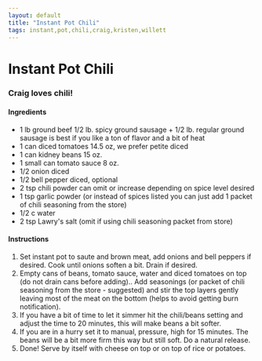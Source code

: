 ```yaml
---
layout: default
title: "Instant Pot Chili"
tags: instant,pot,chili,craig,kristen,willett
---
```

# Instant Pot Chili

### Craig loves chili!

#### Ingredients
- 1 lb ground beef 1/2 lb. spicy ground sausage + 1/2 lb. regular ground sausage is best if you like a ton of flavor and a bit of heat
- 1 can diced tomatoes 14.5 oz, we prefer petite diced
- 1 can kidney beans 15 oz.
- 1 small can tomato sauce 8 oz.
- 1/2 onion diced
- 1/2 bell pepper diced, optional
- 2 tsp chili powder can omit or increase depending on spice level desired
- 1 tsp garlic powder (or instead of spices listed you can just add 1 packet of chili seasoning from the store)
- 1/2 c water
- 2 tsp Lawry's salt (omit if using chili seasoning packet from store)

#### Instructions
1. Set instant pot to saute and brown meat, add onions and bell peppers if desired. Cook until onions soften a bit. Drain if desired.
2. Empty cans of beans, tomato sauce, water and diced tomatoes on top (do not drain cans before adding).. Add seasonings (or packet of chili seasoning from the store - suggested) and stir the top layers gently leaving most of the meat on the bottom (helps to avoid getting burn notification).
3. If you have a bit of time to let it simmer hit the chili/beans setting and adjust the time to 20 minutes, this will make beans a bit softer.
4. If you are in a hurry set it to manual, pressure, high for 15 minutes. The beans will be a bit more firm this way but still soft. Do a natural release.
5. Done! Serve by itself with cheese on top or on top of rice or potatoes.
